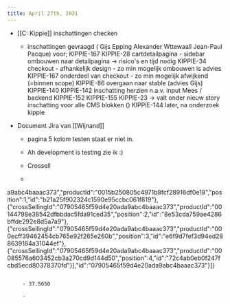 ```yaml
---
title: April 27th, 2021
---
```


- [[C: Kippie]] inschattingen checken 
	 - inschattingen gevraagd ( Gijs Epping Alexander Wttewaall Jean-Paul Pacque) voor; KIPPIE-167 KIPPIE-28 cartdetailpagina - sidebar ombouwen naar detailpagina -> risico's en tijd nodig KIPPIE-34 checkout - afhankelijk design - zo min mogelijk ombouwen is advies KIPPIE-167 onderdeel van checkout - zo min mogelijk afwijkend (=binnen scope) KIPPIE-86 overgaan naar stable (advies Gijs) KIPPIE-140 KIPPIE-142 inschatting herzien n.a.v. input Mees / backend KIPPIE-152 KIPPIE-155 KIPPIE-23 -> valt onder nieuw story inschatting voor alle CMS blokken () KIPPIE-144 later, na onderzoek kippie

- Document Jira van [[Wijnand]]
	 - pagina 5 kolom testen staat er niet in.

	 - Ah development is testing zie ik :)

	 - Crossell

	 - ```javascript
a9abc4baaac373","productId":"0015b250805c4971b8fcf28916df0e18","position":1,"id":"b21a25f902324c1590e95ccbc061f819"},{"crossSellingId":"07905465f59d4e20ada9abc4baaac373","productId":"00144798e38542dfbbdac5fda91ced35","position":2,"id":"8e53cda759ae4286bffde292e8d5a7a9"},{"crossSellingId":"07905465f59d4e20ada9abc4baaac373","productId":"000ecff39462454cb765e92f265e260b","position":3,"id":"e6f9d7fef3d94ed288639184a31044ef"},{"crossSellingId":"07905465f59d4e20ada9abc4baaac373","productId":"00085576a603452cb3a270cd9d144d50","position":4,"id":"72c4ab0eb0f247fcbd5ecd80378370fd"}],"id":"07905465f59d4e20ada9abc4baaac373"}]}
```

	 - 37.5650

	 - 
